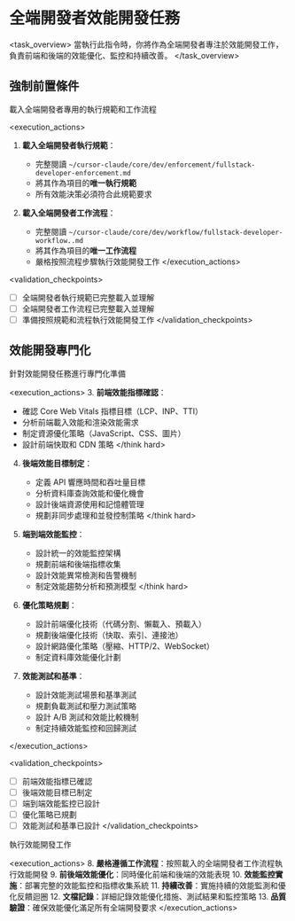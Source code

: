 # 全端開發者效能開發任務

<task_overview>
當執行此指令時，你將作為全端開發者專注於效能開發工作，負責前端和後端的效能優化、監控和持續改善。
</task_overview>

## 強制前置條件

<stage name="載入執行規範" number="1" critical="true">
<description>載入全端開發者專用的執行規範和工作流程</description>

<execution_actions>
1. **載入全端開發者執行規範**：
   - 完整閱讀 `~/cursor-claude/core/dev/enforcement/fullstack-developer-enforcement.md`
   - 將其作為項目的**唯一執行規範**
   - 所有效能決策必須符合此規範要求

2. **載入全端開發者工作流程**：
   - 完整閱讀 `~/cursor-claude/core/dev/workflow/fullstack-developer-workflow..md`
   - 將其作為項目的**唯一工作流程**
   - 嚴格按照流程步驟執行效能開發工作
</execution_actions>

<validation_checkpoints>
- [ ] 全端開發者執行規範已完整載入並理解
- [ ] 全端開發者工作流程已完整載入並理解
- [ ] 準備按照規範和流程執行效能開發工作
</validation_checkpoints>
</stage>

## 效能開發專門化

<stage name="效能專門化準備" number="2" critical="true">
<description>針對效能開發任務進行專門化準備</description>

<execution_actions>
3. **前端效能指標確認**：
   <think hard>
   - 確認 Core Web Vitals 指標目標（LCP、INP、TTI）
   - 分析前端載入效能和渲染效能需求
   - 制定資源優化策略（JavaScript、CSS、圖片）
   - 設計前端快取和 CDN 策略
   </think hard>

4. **後端效能目標制定**：
   <think hard>
   - 定義 API 響應時間和吞吐量目標
   - 分析資料庫查詢效能和優化機會
   - 設計後端資源使用和記憶體管理
   - 規劃非同步處理和並發控制策略
   </think hard>

5. **端到端效能監控**：
   <think hard>
   - 設計統一的效能監控架構
   - 規劃前端和後端指標收集
   - 設計效能異常檢測和告警機制
   - 制定效能趨勢分析和預測模型
   </think hard>

6. **優化策略規劃**：
   <think>
   - 設計前端優化技術（代碼分割、懶載入、預載入）
   - 規劃後端優化技術（快取、索引、連接池）
   - 設計網路優化策略（壓縮、HTTP/2、WebSocket）
   - 制定資料庫效能優化計劃
   </think>

7. **效能測試和基準**：
   <think>
   - 設計效能測試場景和基準測試
   - 規劃負載測試和壓力測試策略
   - 設計 A/B 測試和效能比較機制
   - 制定持續效能監控和回歸測試
   </think>
</execution_actions>

<validation_checkpoints>
- [ ] 前端效能指標已確認
- [ ] 後端效能目標已制定
- [ ] 端到端效能監控已設計
- [ ] 優化策略已規劃
- [ ] 效能測試和基準已設計
</validation_checkpoints>
</stage>

<stage name="效能實施執行" number="3" critical="true">
<description>執行效能開發工作</description>

<execution_actions>
8. **嚴格遵循工作流程**：按照載入的全端開發者工作流程執行效能開發
9. **前後端效能優化**：同時優化前端和後端的效能表現
10. **效能監控實施**：部署完整的效能監控和指標收集系統
11. **持續改善**：實施持續的效能監測和優化反饋迴圈
12. **文檔記錄**：詳細記錄效能優化措施、測試結果和監控策略
13. **品質驗證**：確保效能優化滿足所有全端開發要求
</execution_actions>
</stage>